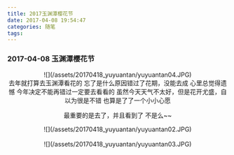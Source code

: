 ```yaml
---
title: 2017玉渊潭樱花节
date: 2017-04-08 19:54:47
categories: 随笔
tags: 
---
```


### 2017-04-08 玉渊潭樱花节

<center>![](/assets/20170418_yuyuantan/yuyuantan04.JPG)</center>

<center>
去年就打算去玉渊潭看花的
忘了是什么原因错过了花期，没能去成
心里总觉得遗憾
<!--more-->
今年决定不能再错过一定要去看看的
虽然今天天气不太好，但是花开尤盛，自以为很是不错
也算是了了一个小小心愿

最重要的是去了，并且看到了
不是么~~
</center>

<center>![](/assets/20170418_yuyuantan/yuyuantan02.JPG)</center>

</br>
<center>![](/assets/20170418_yuyuantan/yuyuantan03.JPG)</center>

